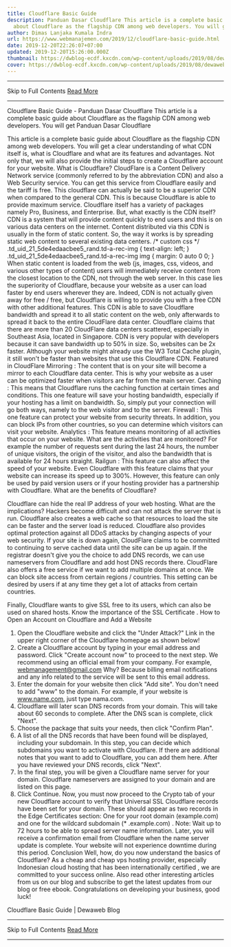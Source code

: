 ```yaml
---
title: Cloudflare Basic Guide
description: Panduan Dasar Cloudflare This article is a complete basic guide
  about Cloudflare as the flagship CDN among web developers. You will get
author: Dimas Lanjaka Kumala Indra
url: https://www.webmanajemen.com/2019/12/cloudflare-basic-guide.html
date: 2019-12-20T22:26:07+07:00
updated: 2019-12-20T15:26:00.000Z
thumbnail: https://dwblog-ecdf.kxcdn.com/wp-content/uploads/2019/08/dewaweb-blog-panduan-dasar-cloudflare-revisi-696x411.png
cover: https://dwblog-ecdf.kxcdn.com/wp-content/uploads/2019/08/dewaweb-blog-panduan-dasar-cloudflare-revisi-696x411.png
---
```


<hr/> Skip to Full Contents <a href="https://www.webmanajemen.com/2019/12/cloudflare-basic-guide.html" rel="follow" class="button" id="read-more">Read More</a> <hr/> Cloudflare Basic Guide - Panduan Dasar Cloudflare This article is a complete basic guide about Cloudflare as the flagship CDN among web developers. You will get Panduan Dasar Cloudflare

  
  This article is a complete basic guide about Cloudflare as the flagship CDN among web developers.  You will get a clear understanding of what CDN itself is, what is Cloudflare and what are its features and advantages.  Not only that, we will also provide the initial steps to create a Cloudflare account for your website. 
  What is Cloudflare? 
  CloudFlare is a Content Delivery Network service (commonly referred to by the abbreviation CDN) and also a Web Security service.  You can get this service from Cloudflare easily and the tariff is free.  This cloudflare can actually be said to be a superior CDN when compared to the general CDN.  This is because Cloudflare is able to provide maximum service.  Cloudflare itself has a variety of packages namely Pro, Business, and Enterprise. 
  But, what exactly is the CDN itself?  CDN is a system that will provide content quickly to end users and this is on various data centers on the internet.  Content distributed via this CDN is usually in the form of static content.  So, the way it works is by spreading static web content to several existing data centers. 
 /* custom css */ .td_uid_21_5de4edaacbee5_rand.td-a-rec-img {          text-align: left;      }      .td_uid_21_5de4edaacbee5_rand.td-a-rec-img img {                      margin: 0 auto 0 0;                  } 
  When static content is loaded from the web (js, images, css, videos, and various other types of content) users will immediately receive content from the closest location to the CDN, not through the web server.  In this case lies the superiority of Cloudflare, because your website as a user can load faster by end users wherever they are. 
  Indeed, CDN is not actually given away for free / free, but Cloudflare is willing to provide you with a free CDN with other additional features.  This CDN is able to save Cloudflare bandwidth and spread it to all static content on the web, only afterwards to spread it back to the entire CloudFlare data center. 
  Cloudflare claims that there are more than 20 CloudFlare data centers scattered, especially in Southeast Asia, located in Singapore.  CDN is very popular with developers because it can save bandwidth up to 50% in size.  So, websites can be 2x faster.  Although your website might already use the W3 Total Cache plugin, it still won't be faster than websites that use this Cloudflare CDN. 
  Featured in CloudFlare 
  Mirroring : The content that is on your site will become a mirror to each Cloudflare data center.  This is why your website as a user can be optimized faster when visitors are far from the main server. 
  Caching : This means that Cloudflare runs the caching function at certain times and conditions.  This one feature will save your hosting bandwidth, especially if your hosting has a limit on bandwidth.  So, simply put your connection will go both ways, namely to the web visitor and to the server. 
  Firewall : This one feature can protect your website from security threats.  In addition, you can block IPs from other countries, so you can determine which visitors can visit your website. 
  Analytics : This feature means monitoring of all activities that occur on your website.  What are the activities that are monitored? For example the number of requests sent during the last 24 hours, the number of unique visitors, the origin of the visitor, and also the bandwidth that is available for 24 hours straight. 
  Railgun : This feature can also affect the speed of your website.  Even Cloudflare with this feature claims that your website can increase its speed up to 300%.  However, this feature can only be used by paid version users or if your hosting provider has a partnership with Cloudflare. 
  What are the benefits of Cloudflare? 

  Cloudflare can hide the real IP address of your web hosting.  What are the implications?  Hackers become difficult and can not attack the server that is run. 
  Cloudflare also creates a web cache so that resources to load the site can be faster and the server load is reduced. 
  Cloudflare also provides optimal protection against all DDoS attacks by changing aspects of your web security. 
  If your site is down again, CloudFlare claims to be committed to continuing to serve cached data until the site can be up again. 
  If the registrar doesn't give you the choice to add DNS records, we can use nameservers from Cloudflare and add host DNS records there. 
  CloudFlare also offers a free service if we want to add multiple domains at once. 
  We can block site access from certain regions / countries.  This setting can be desired by users if at any time they get a lot of attacks from certain countries. 

  Finally, Cloudflare wants to give SSL free to its users, which can also be used on shared hosts.  Know the importance of the SSL Certificate . 
  How to Open an Account on Cloudflare and Add a Website 
  1. Open the Cloudflare website and click the "Under Attack?" Link in the upper right corner of the Cloudflare homepage as shown below! 
  2. Create a Cloudflare account by typing in your email address and password.  Click "Create account now" to proceed to the next step.  We recommend using an official email from your company.  For example, webmanagement@gmail.com Why?  Because billing email notifications and any info related to the service will be sent to this email address. 
  3. Enter the domain for your website then click "Add site".  You don't need to add "www" to the domain.  For example, if your website is www.name.com, just type nama.com. 
  4. Cloudflare will later scan DNS records from your domain.  This will take about 60 seconds to complete.  After the DNS scan is complete, click "Next". 
  5. Choose the package that suits your needs, then click "Confirm Plan". 
  6. A list of all the DNS records that have been found will be displayed, including your subdomain.  In this step, you can decide which subdomains you want to activate with Cloudflare.  If there are additional notes that you want to add to Cloudflare, you can add them here.  After you have reviewed your DNS records, click "Next". 
  7. In the final step, you will be given a Cloudflare name server for your domain.  Cloudflare nameservers are assigned to your domain and are listed on this page. 
  8. Click Continue.  Now, you must now proceed to the Crypto tab of your new Cloudflare account to verify that Universal SSL Cloudflare records have been set for your domain.  These should appear as two records in the Edge Certificates section: One for your root domain (example.com) and one for the wildcard subdomain (* .example.com) . 
  Note: Wait up to 72 hours to be able to spread server name information.  Later, you will receive a confirmation email from Cloudflare when the name server update is complete.  Your website will not experience downtime during this period. 
  Conclusion 
  Well, how, do you now understand the basics of Cloudflare?  As a cheap and cheap vps hosting provider, especially Indonesian cloud hosting that has been internationally certified , we are committed to your success online.  Also read other interesting articles from us on our blog and subscribe to get the latest updates from our blog or free ebook.  Congratulations on developing your business, good luck! 


  Cloudflare Basic Guide |  Dewaweb Blog <hr/> Skip to Full Contents <a href="https://www.webmanajemen.com/2019/12/cloudflare-basic-guide.html" rel="follow" class="button" id="read-more">Read More</a> <hr/>